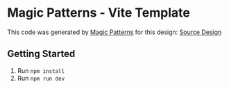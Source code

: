 # Magic Patterns - Vite Template

This code was generated by [Magic Patterns](https://magicpatterns.com) for this design: [Source Design](https://magicpatterns.com/c/7exheavo8dmg8uju2ny7ac)

## Getting Started

1. Run `npm install`
2. Run `npm run dev`
